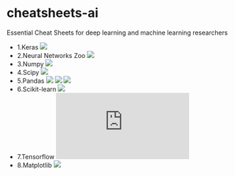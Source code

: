 # cheatsheets-ai
Essential Cheat Sheets for deep learning and machine learning researchers

  - 1.Keras
  ![](https://github.com/LittleHeap/cheatsheets-ai/blob/master/Keras.jpg)
  - 2.Neural Networks Zoo
  ![](https://github.com/LittleHeap/cheatsheets-ai/blob/master/Neural%20Networks%20Zoo.png)
  - 3.Numpy
  ![](https://github.com/LittleHeap/cheatsheets-ai/blob/master/Numpy.png)
  - 4.Scipy
  ![](https://github.com/LittleHeap/cheatsheets-ai/blob/master/Scipy.png)
  - 5.Pandas
  ![](https://github.com/LittleHeap/cheatsheets-ai/blob/master/Pandas-1.jpg)
  ![](https://github.com/LittleHeap/cheatsheets-ai/blob/master/Pandas-2.jpg)
  ![](https://github.com/LittleHeap/cheatsheets-ai/blob/master/Pandas-3.png)
  - 6.Scikit-learn
  ![](https://github.com/LittleHeap/cheatsheets-ai/blob/master/Scikit%20Learn.png)
  - 7.Tensorflow
  ![](https://github.com/LittleHeap/cheatsheets-ai/blob/master/PDFs/Tensorflow%20Cheat%20Sheet.pdf)
  - 8.Matplotlib
  ![](https://github.com/LittleHeap/cheatsheets-ai/blob/master/Matplotlib.png)
